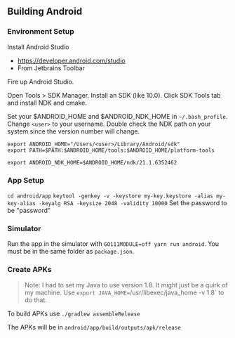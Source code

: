 ## Building Android

### Environment Setup

Install Android Studio
- https://developer.android.com/studio
- From Jetbrains Toolbar

Fire up Android Studio.

Open Tools > SDK Manager. Install an SDK (like 10.0). Click SDK Tools tab and install NDK and cmake.

Set your $ANDROID_HOME and $ANDROID_NDK_HOME in `~/.bash_profile`. Change `<user>` to your username.
Double check the NDK path on your system since the version number will change.

```
export ANDROID_HOME="/Users/<user>/Library/Android/sdk"
export PATH=$PATH:$ANDROID_HOME/tools:$ANDROID_HOME/platform-tools

export ANDROID_NDK_HOME=$ANDROID_HOME/ndk/21.1.6352462
```

### App Setup

`cd android/app`
`keytool -genkey -v -keystore my-key.keystore -alias my-key-alias -keyalg RSA -keysize 2048 -validity 10000`
Set the password to be "password"

### Simulator

Run the app in the simulator with `GO111MODULE=off yarn run android`. You must be in the same folder
as `package.json`.

### Create APKs

> Note: I had to set my Java to use version 1.8. It might just be a quirk of my machine.
> Use `export JAVA_HOME=`/usr/libexec/java_home -v 1.8` to do that.

To build APKs use `./gradlew assembleRelease`

The APKs will be in `android/app/build/outputs/apk/release`